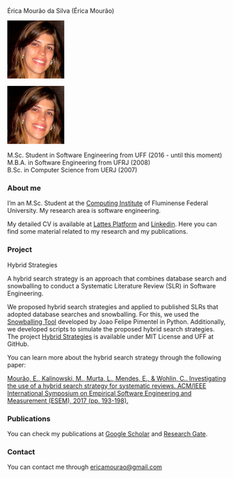 Érica Mourão da Silva (Érica Mourão)

![Érica Mourão](https://github.com/ericamourao/ericamourao.github.io/blob/master/Erica.png)

![Érica Mourão](https://github.com/ericamourao/ericamourao.github.io/raw/master/Erica.png)


M.Sc. Student in Software Engineering from UFF (2016 - until this moment)  
M.B.A. in Software Engineering from UFRJ (2008)    
B.Sc. in Computer Science from UERJ (2007)  



### **About me**

I’m an M.Sc. Student at the [Computing Institute](http://www.ic.uff.br/index.php/pt/) of Fluminense Federal University.
My research area is software engineering.

My detailed CV is available at [Lattes Platform](http://lattes.cnpq.br/7734579927953717) and [Linkedin](https://www.linkedin.com/in/ericamourao/).
Here you can find some material related to my research and my publications.

### **Project**

Hybrid Strategies

A hybrid search strategy is an approach that combines database search and snowballing to conduct a Systematic Literature Review (SLR) in Software Engineering.

We proposed hybrid search strategies and applied to published SLRs that adopted database searches and snowballing. For this, we used the [Snowballing Tool](https://github.com/JoaoFelipe/snowballing) developed by Joao Felipe Pimentel in Python. Additionally, we developed scripts to simulate the proposed hybrid search strategies. The project [Hybrid Strategies](https://github.com/gems-uff/hybrid-strategies) is available under MIT License and UFF at GitHub. 

You can learn more about the hybrid search strategy through the following paper:

[Mourão, E., Kalinowski, M., Murta, L., Mendes, E., & Wohlin, C.. Investigating the use of a hybrid search strategy for systematic reviews. ACM/IEEE International Symposium on Empirical Software Engineering and Measurement (ESEM), 2017 (pp. 193-198).](https://ieeexplore.ieee.org/abstract/document/8170102)


### **Publications**

You can check my publications at [Google Scholar](https://scholar.google.com.br/citations?hl=pt-BR&user=cNVoORsAAAAJ) and [Research Gate](https://www.researchgate.net/profile/Erica_Mourao/publications).


### **Contact**

You can contact me through ericamourao@gmail.com
